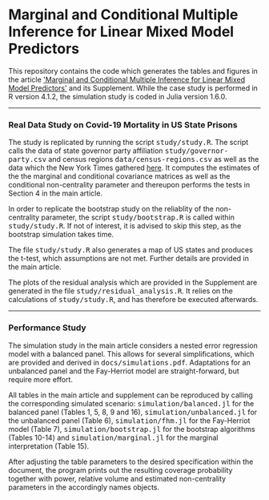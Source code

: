 # Marginal and Conditional Multiple Inference for Linear Mixed Model Predictors

This repository contains the code which generates the tables and figures in the article ['Marginal and Conditional Multiple Inference for Linear Mixed Model Predictors'](https://arxiv.org/abs/1812.09250) and its Supplement. 
While the case study is performed in R version 4.1.2, the simulation study is coded in Julia version 1.6.0. 

---

### Real Data Study on Covid-19 Mortality in US State Prisons

The study is replicated by running the script <tt>study/study.R</tt>. The script calls the data of state governor party affiliation <tt>study/governor-party.csv</tt> and census regions <tt>data/census-regions.csv</tt> as well as the data which the New York Times gathered [here](https://github.com/kramlinger/covid-19-data). 
It computes the estimates of the the marginal and conditional covariance matrices as well as the conditional non-centrality parameter and thereupon performs the tests in Section 4 in the main article.  

In order to replicate the bootstrap study on the reliablity of the non-centrality parameter, the script  <tt>study/bootstrap.R</tt> is called within <tt>study/study.R</tt>. If not of interest, it is advised to skip this step, as the bootstrap simulation takes time. 

The file <tt>study/study.R</tt> also generates a map of US states and produces the t-test, which assumptions are not met. Further details are provided in the main article. 

The plots of the residual analysis which are provided in the Supplement are generated in the file <tt>study/residual_analysis.R</tt>. It relies on the calculations of <tt>study/study.R</tt>, and has therefore be executed afterwards. 


---

### Performance Study

The simulation study in the main article considers a nested error regression model with a balanced panel. 
This allows for several simplifications, which are provided and derived in <tt>docs/simulations.pdf</tt>. 
Adaptations for an unbalanced panel and the Fay-Herriot model are straight-forward, but require more effort. 

All tables in the main article and supplement can be reproduced by calling the corresponding simulated scenario: 
<tt>simulation/balanced.jl</tt> for the balanced panel (Tables 1, 5, 8, 9 and 16), 
<tt>simulation/unbalanced.jl</tt> for the unbalanced panel (Table 6), 
<tt>simulation/fhm.jl</tt> for the Fay-Herriot model (Table 7), 
<tt>simulation/bootstrap.jl</tt> for the bootstrap algorithms (Tables 10-14) and 
<tt>simulation/marginal.jl</tt> for the marginal interpretation (Table 15). 

After adjusting the table parameters to the desired specification within the document, the program prints out the
resulting coverage probability together with power, relative volume and estimated non-centrality parameters in the accordingly names objects. 
